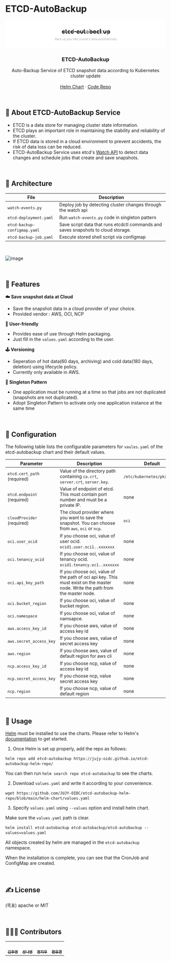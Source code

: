 # ETCD-AutoBackup

![image-20230806054900608](https://raw.githubusercontent.com/na3150/typora-img/main/uPic/image-20230806054900608.png)

<h3 align="center">ETCD-AutoBackup</h3>
<p align="center">Auto-Backup Service of ETCD snapshot data according to Kubernetes cluster update<br>
  <br>
 <a href="https://github.com/JUJY-OIDC/etcd-autobackup-helm-repo">Helm Chart</a>
    ·
    <a href="https://github.com/JUJY-OIDC/etcd-autobackup">Code Repo</a>
</p>
<br>

## 📢  About ETCD-AutoBackup Service
- ETCD is a data store for managing cluster state information.
- ETCD plays an important role in maintaining the stability and reliability of the cluster.
- If ETCD data is stored in a cloud environment to prevent accidents, the risk of data loss can be reduced.
- ETCD-AutoBackup Service uses etcd's [Watch API](https://etcd.io/docs/v3.2/learning/api/#watch-api) to detect data changes and schedule jobs that create and save snapshots.
<br>

## 🌟 Architecture

| File                          | Description                                                  |
| ------------------------------------ | ------------------------------------------------------------ | 
| `watch-events.py`        | Deploy job by detecting cluster changes through the watch api |
| `etcd-deployment.yaml`           | Run `watch-events.py` code in singleton pattern | 
| `etcd-backup-configmap.yaml`           | Save script data that runs etcdctl commands and saves snapshots to cloud storage. |
| `etcd-backup-job.yaml`           | Execute stored shell script via configmap |

<br>

![image](https://github.com/JUJY-OIDC/.github/assets/64996121/00583855-a508-49dc-b0fb-19af3d2a1a8d)



<br>

## 👀 Features

**☁️ Save snapshot data at Cloud**

- Save the snapshot data in a cloud provider of your choice.
- Provided vendor : AWS, OCI, NCP

**🧸 User-friendly**

- Provides ease of use through Helm packaging.
- Just fill in the `values.yaml` according to the user.

**🕹️ Versioning**

- Seperation of hot data(60 days, archiving) and cold data(180 days, deletion) using lifecycle policy. 
- Currently only available in AWS.

**🎈 Singleton Pattern**
- One application must be running at a time so that jobs are not duplicated (snapshots are not duplicated).
- Adopt Singleton Pattern to activate only one application instance at the same time

<br>

## 🫧 Configuration

The following table lists the configurable parameters for `vaules.yaml` of the etcd-autobackup chart and their default values.

| Parameter                            | Description                                                  | Default                      |
| ------------------------------------ | ------------------------------------------------------------ | ---------------------------- |
| `etcd.cert_path` (required)          | Value of the directory path containing `ca.crt`, `server.crt`, `server.key`. | `/etc/kubernetes/pki/etcd/ ` |
| `etcd.endpoint` (required)           | Value of endpoint of etcd. This must contain port number and must be a private IP. | none                         |
| `cloudProvider` (required)           | The cloud provider where you want to save the snapshot. You can choose from `aws`, `oci` or `ncp`. | `oci`                        |
| `oci.user_ocid`                      | If you choose oci, value of user ocid. <br> `ocid1.user.oci1..xxxxxxx` | none                         |
| `oci.tenancy_ocid`                   | If you choose oci, value of tenancy ocid. `ocid1.tenancy.oc1..xxxxxxx` | none                         |
| `oci.api_key_path`                   | If you choose oci, value of the path of oci api key. This must exist on the master node. Write the path from the master node. | none                         |
| `oci.bucket_region`                  | If you choose oci, value of bucket region.                   | none                         |
| `oci.namespace`                      | If you choose oci, value of namsapce.                        | none                         |
| `aws.access_key_id`                  | If you choose aws, value of access key id                    | none                         |
| `aws.secret_access_key`              | If you choose aws, value of secret access key                | none                         |
| `aws.region`                         | If you choose aws, value of default region for aws cli       | none                         |
| `ncp.access_key_id`                  | If you choose ncp, value of access key id                    | none                         |
| `ncp.secret_access_key`              | If you choose ncp, value secret access key                   | none                         |
| `ncp.region`                         | If you choose ncp, value of default region                   | none                         |

<br>

## 🤖 Usage

[Helm](https://helm.sh/) must be installed to use the charts. Please refer to Helm's [documentation](https://helm.sh/docs/) to get started.

1. Once Helm is set up properly, add the repo as follows:

```shell
helm repo add etcd-autobackup https://jujy-oidc.github.io/etcd-autobackup-helm-repo/
```

You can then run `helm search repo etcd-autobackup` to see the charts.

2. Download `values.yaml` and write it according to your convenience.

```shell
wget https://github.com/JUJY-OIDC/etcd-autobackup-helm-repo/blob/main/helm-chart/values.yaml
```

3. Specify `values.yaml` using `--values` option and install helm chart.

Make sure the `values.yaml` path is clear.

```shell
helm install etcd-autobackup etcd-autobackup/etcd-autobackup --values=values.yaml
```

All objects created by helm are managed in the `etcd-autobackup` namespace.

When the installation is complete, you can see that the CronJob and ConfigMap are created.

<br>

## ✍️ License

(목표) apache or MIT

<br>

## 👩🏻‍💻 Contributors
<table>
  <tr>
    <td align="center"><a href="https://github.com/juyoung810"><img src="https://avatars.githubusercontent.com/u/57140735?v=4" width="100px;" alt=""/><br /><sub><b>김주영</b></sub></a></td>
    <td align="center"><a href="https://github.com/na3150"><img src="https://avatars.githubusercontent.com/u/64996121?v=4" width="100px;" alt=""/><br /><sub><b>성나영</b></sub></a></td>
    <td align="center"><a href="https://github.com/ziwooda"><img src="https://avatars.githubusercontent.com/u/70079416?v=4" width="100px;" alt=""/><br /><sub><b>정지우</b></sub></a></td>
    <td align="center"><a href="https://github.com/yugyeongh"><img src="https://avatars.githubusercontent.com/u/72396865?v=4" width="100px;" alt=""/><br /><sub><b>현유경</b></sub></a></td>
   
  </tr>
  </table>









